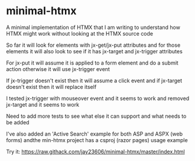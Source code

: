 # minimal-htmx
A minimal implementation of HTMX that I am writing to understand how HTMX might work without looking at the HTMX source code

So far it will look for elements with jx-get/jx-put attributes and for those elements it will also look to see if it has jx-target and jx-trigger attributes

For jx-put it will assume it is applied to a form element and do a submit action otherwise it will use jx-trigger event

If jx-trigger doesn't exist then it will assume a click event and if jx-target doesn't exist then it will replace itself

I tested jx-trigger with mouseover event and it seems to work and removed jx-target and it seems to work

Need to add more tests to see what else it can support and what needs to be added

I've also added an 'Active Search' example for both ASP and ASPX (web forms) andthe min-htmx project has a csproj (razor pages) usage example

Try it:
https://raw.githack.com/jay23606/minimal-htmx/master/index.html
